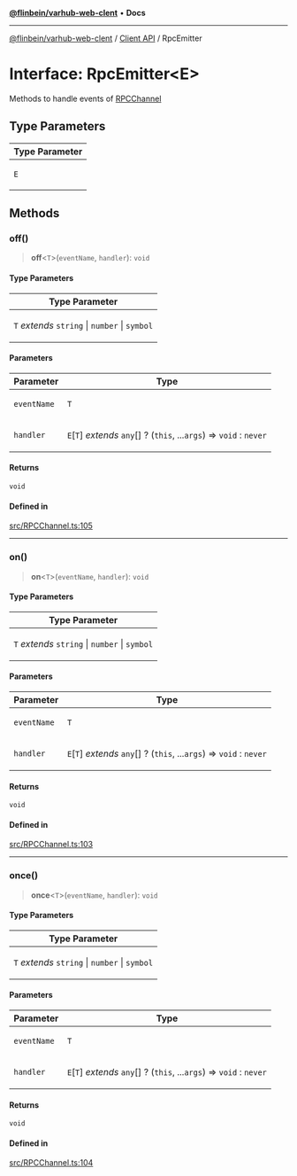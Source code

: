 [**@flinbein/varhub-web-clent**](../../README.md) • **Docs**

***

[@flinbein/varhub-web-clent](../../README.md) / [Client API](../README.md) / RpcEmitter

# Interface: RpcEmitter\<E\>

Methods to handle events of [RPCChannel](../variables/RPCChannel.md)

## Type Parameters

<table>
<thead>
<tr>
<th>Type Parameter</th>
</tr>
</thead>
<tbody>
<tr>
<td>

`E`

</td>
</tr>
</tbody>
</table>

## Methods

### off()

> **off**\<`T`\>(`eventName`, `handler`): `void`

#### Type Parameters

<table>
<thead>
<tr>
<th>Type Parameter</th>
</tr>
</thead>
<tbody>
<tr>
<td>

`T` *extends* `string` \| `number` \| `symbol`

</td>
</tr>
</tbody>
</table>

#### Parameters

<table>
<thead>
<tr>
<th>Parameter</th>
<th>Type</th>
</tr>
</thead>
<tbody>
<tr>
<td>

`eventName`

</td>
<td>

`T`

</td>
</tr>
<tr>
<td>

`handler`

</td>
<td>

`E`\[`T`\] *extends* `any`[] ? (`this`, ...`args`) => `void` : `never`

</td>
</tr>
</tbody>
</table>

#### Returns

`void`

#### Defined in

[src/RPCChannel.ts:105](https://github.com/flinbein/varhub-web-client/blob/44cee252b4129e1cf923ce27478727106d4f6662/src/RPCChannel.ts#L105)

***

### on()

> **on**\<`T`\>(`eventName`, `handler`): `void`

#### Type Parameters

<table>
<thead>
<tr>
<th>Type Parameter</th>
</tr>
</thead>
<tbody>
<tr>
<td>

`T` *extends* `string` \| `number` \| `symbol`

</td>
</tr>
</tbody>
</table>

#### Parameters

<table>
<thead>
<tr>
<th>Parameter</th>
<th>Type</th>
</tr>
</thead>
<tbody>
<tr>
<td>

`eventName`

</td>
<td>

`T`

</td>
</tr>
<tr>
<td>

`handler`

</td>
<td>

`E`\[`T`\] *extends* `any`[] ? (`this`, ...`args`) => `void` : `never`

</td>
</tr>
</tbody>
</table>

#### Returns

`void`

#### Defined in

[src/RPCChannel.ts:103](https://github.com/flinbein/varhub-web-client/blob/44cee252b4129e1cf923ce27478727106d4f6662/src/RPCChannel.ts#L103)

***

### once()

> **once**\<`T`\>(`eventName`, `handler`): `void`

#### Type Parameters

<table>
<thead>
<tr>
<th>Type Parameter</th>
</tr>
</thead>
<tbody>
<tr>
<td>

`T` *extends* `string` \| `number` \| `symbol`

</td>
</tr>
</tbody>
</table>

#### Parameters

<table>
<thead>
<tr>
<th>Parameter</th>
<th>Type</th>
</tr>
</thead>
<tbody>
<tr>
<td>

`eventName`

</td>
<td>

`T`

</td>
</tr>
<tr>
<td>

`handler`

</td>
<td>

`E`\[`T`\] *extends* `any`[] ? (`this`, ...`args`) => `void` : `never`

</td>
</tr>
</tbody>
</table>

#### Returns

`void`

#### Defined in

[src/RPCChannel.ts:104](https://github.com/flinbein/varhub-web-client/blob/44cee252b4129e1cf923ce27478727106d4f6662/src/RPCChannel.ts#L104)
